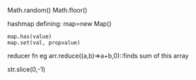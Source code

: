 Math.random()
Math.floor()

hashmap defining:
    map=new Map()

    map.has(value)
    map.set(val, propvalue)


reducer fn eg
arr.reduce((a,b)=>a+b,0)::finds sum of this array


str.slice(0,-1)
